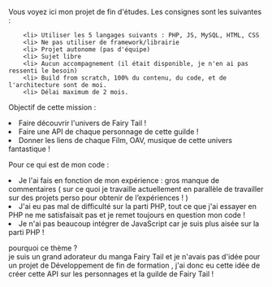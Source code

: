 Vous voyez ici mon projet de fin d'études. Les consignes sont les suivantes :

        <li> Utiliser les 5 langages suivants : PHP, JS, MySQL, HTML, CSS
        <li> Ne pas utiliser de framework/librairie
        <li> Projet autonome (pas d'équipe)
        <li> Sujet libre
        <li> Aucun accompagnement (il était disponible, je n'en ai pas ressenti le besoin)
        <li> Build from scratch, 100% du contenu, du code, et de l'architecture sont de moi.
        <li> Délai maximum de 2 mois.


Objectif de cette mission : 
        <li> Faire découvrir l'univers de Fairy Tail ! 
        <li> Faire une API de chaque personnage de cette guilde ! 
        <li> Donner les liens de chaque Film, OAV, musique de cette univers fantastique ! 
    
Pour ce qui est de mon code : 
        <li> Je l'ai fais en fonction de mon expérience : gros manque de commentaires 
        ( sur ce quoi je travaille actuellement en parallèle de travailler sur des projets perso pour obtenir de 
        l’expériences ! )
        <li> J'ai eu pas mal de difficulté sur la parti PHP, 
        tout ce que j'ai essayer en PHP ne me satisfaisait pas et je remet toujours en question mon code ! 
        <li> Je n'ai pas beaucoup intégrer de JavaScript car je suis plus aisée sur la parti PHP !
   
    
pourquoi ce thème ? <br> 
je suis un grand adorateur du manga Fairy Tail et je n'avais pas d'idée pour un projet de Développement de fin de formation
, j'ai donc eu cette idée de créer cette API sur les personnages et la guilde de Fairy Tail ! 
